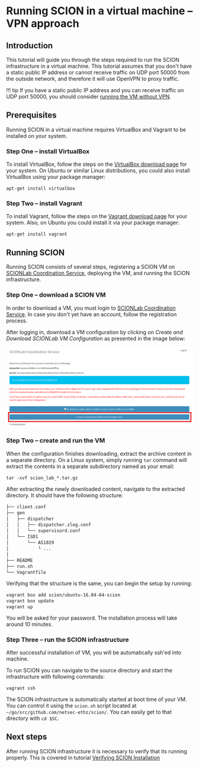 # Running SCION in a virtual machine &ndash; VPN approach

## Introduction

This tutorial will guide you through the steps required to run the SCION infrastructure in a virtual machine. This tutorial assumes that you don't have a static public IP address or cannot receive traffic on UDP port 50000 from the outside network, and therefore it will use OpenVPN to proxy traffic.

!!! tip
    If you have a static public IP address and you can receive traffic on UDP port 50000, you should consider [running the VM without VPN](static_ip/).

## Prerequisites

Running SCION in a virtual machine requires VirtualBox and Vagrant to be installed on your system.

### Step One &ndash; install VirtualBox

To install VirtualBox, follow the steps on the [VirtualBox download page](https://www.virtualbox.org/wiki/Downloads) for your system. On Ubuntu or similar Linux distributions, you could also install VirtualBox using your package manager:

```shell
apt-get install virtualbox
```

### Step Two &ndash; install Vagrant

To install Vagrant, follow the steps on the [Vagrant download page](https://www.vagrantup.com/downloads.html) for your system. Also, on Ubuntu you could install it via your package manager:

```shell
apt-get install vagrant
```

## Running SCION

Running SCION consists of several steps, registering a SCION VM on [SCIONLab Coordination Service](https://coord.scionproto.net), deploying the VM, and running the SCION infrastructure.

### Step One &ndash; download a SCION VM

In order to download a VM, you must login to [SCIONLab Coordination Service](https://coord.scionproto.net). In case you don't yet have an account, follow the registration process.

After logging in, download a VM configuration by clicking on *Create and Download SCIONLab VM Configuration* as presented in the image below:

![SCIONLab download page](/images/scionlab_download_vm_openvpn_setup.png)

### Step Two &ndash; create and run the VM

When the configuration finishes downloading, extract the archive content in a separate directory. On a Linux system, simply running `tar` command will extract the contents in a separate subdirectory named as your email:

```shell
tar -xvf scion_lab_*.tar.gz
```

After extracting the newly downloaded content, navigate to the extracted directory. It should have the following structure:

```
├── client.conf
├── gen
│   ├── dispatcher
│   │   ├── dispatcher.zlog.conf
│   │   └── supervisord.conf
│   └── ISD1
│       └── AS1029
│           └ ...
│
├── README
├── run.sh
└── Vagrantfile
```

Verifying that the structure is the same, you can begin the setup by running:

```shell
vagrant box add scion/ubuntu-16.04-64-scion
vagrant box update
vagrant up
```

You will be asked for your password. The installation process will take around 10 minutes.

### Step Three &ndash; run the SCION infrastructure

After successful installation of VM, you will be automatically ssh'ed into machine.

To run SCION you can navigate to the source directory and start the infrastructure with following commands:

```shell
vagrant ssh
```

The SCION infrastructure is automatically started at boot time of your VM. You can control it using the `scion.sh` script located at `~/go/src/github.com/netsec-ethz/scion/`. You can easily get to that directory with `cd $SC`.

## Next steps

After running SCION infrastructure it is necessary to verify that its running properly. This is covered in tutorial [Verifying SCION Installation](/general_scion_configuration/verifying_scion_installation/)

